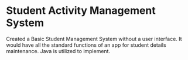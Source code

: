 # Student Activity Management System 
 Created a Basic Student Management System without a user interface. It would have all the standard functions of an app for student details maintenance. Java is utilized to implement.
